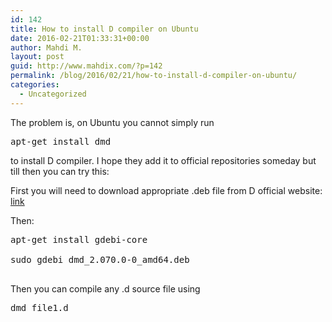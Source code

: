 ```yaml
---
id: 142
title: How to install D compiler on Ubuntu
date: 2016-02-21T01:33:31+00:00
author: Mahdi M.
layout: post
guid: http://www.mahdix.com/?p=142
permalink: /blog/2016/02/21/how-to-install-d-compiler-on-ubuntu/
categories:
  - Uncategorized
---
```

The problem is, on Ubuntu you cannot simply run 

<pre class="brush: plain; title: ; notranslate" title="">apt-get install dmd</pre>

to install D compiler. I hope they add it to official repositories someday but till then you can try this:

First you will need to download appropriate .deb file from D official website: [link](https://dlang.org/download.html#dmd)

Then:

<pre class="brush: plain; title: ; notranslate" title="">apt-get install gdebi-core

sudo gdebi dmd_2.070.0-0_amd64.deb

</pre>

Then you can compile any .d source file using 

<pre class="brush: plain; title: ; notranslate" title="">dmd file1.d</pre>